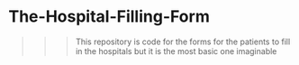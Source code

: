 # The-Hospital-Filling-Form
>>>This repository is code for the forms for the patients to fill in the hospitals but it is the most basic one imaginable
